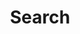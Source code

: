 ---
title: "Search"
aliases:
  - search
layout: "search"
outputs:
    - html
    - json
menu:
    main:
        weight: -60
        params: 
            icon: search
---